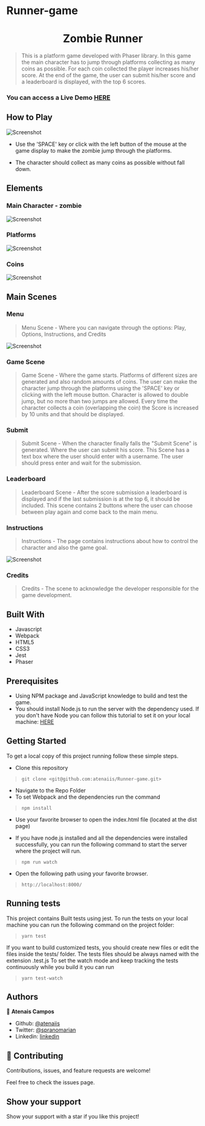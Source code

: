 # Runner-game
<h1 align="center">Zombie Runner</h1>


> This is a platform game developed with Phaser library. 
> In this game the main character has to jump through platforms collecting as many coins as possible.
> For each coin collected the player increases his/her score.
> At the end of the game, the user can submit his/her score and a leaderboard is displayed, with the top 6 scores.




### You can access a Live Demo [HERE](https://rawcdn.githack.com/atenaiis/Runner-game/59f0b2db22e88de33d62963fa933188a7c60d981/index.html)



## How to Play

![Screenshot](./assets/keys.png)

- Use the 'SPACE' key or click with the left button of the mouse at the game display to make the zombie  jump through the platforms.

- The character should collect as many coins as possible without fall down.


## Elements

### Main Character - zombie 

![Screenshot](./assets/player.png)

### Platforms

![Screenshot](./assets/platform.png)

### Coins

![Screenshot](./assets/coin.png)

## Main Scenes

### Menu


> Menu Scene - Where you can navigate through the options: Play, Options, Instructions, and Credits

![Screenshot](./assets/menu.png)


### Game Scene

> Game Scene - Where the game starts. Platforms of different sizes are generated and also random amounts of coins. The user can make the character jump through the platforms using the 'SPACE' key or clicking with the left mouse button. Character is allowed to double jump, but no more than two jumps are allowed. Every time the character collects a coin (overlapping the coin) the Score is increased by 10 units and that should be displayed.


### Submit

> Submit Scene - When the character finally falls the "Submit Scene" is generated. Where the user can submit his score. This Scene has a text box where the user should enter with a username. The user should press enter and wait for the submission. 


### Leaderboard

> Leaderboard Scene - After the score submission a leaderboard is displayed and if the last submission is at the top 6, it should be included. This scene contains 2 buttons where the user can choose between play again and come back to the main menu.


### Instructions

> Instructions - The page contains instructions about how to control the character and also the game goal.

![Screenshot](./assets/instructions.png)

### Credits

> Credits - The scene to acknowledge the developer responsible for the game development.



## Built With

- Javascript
- Webpack
- HTML5
- CSS3
- Jest
- Phaser

## Prerequisites

- Using NPM package and JavaScript knowledge to build and test the game.
- You should install Node.js to run the server with the dependency used. If you don't have Node you can follow this tutorial to set it on your local machine: [HERE](https://www.w3schools.com/nodejs/default.asp)


## Getting Started

To get a local copy of this project running follow these simple steps.

- Clone this repository
 > `git clone <git@github.com:atenaiis/Runner-game.git>`
- Navigate to the Repo Folder
- To set Webpack and the dependencies run the command
> `npm install`
- Use your favorite browser to open the index.html file (located at the dist page)

- If you have node.js installed and all the dependencies were installed successfully, you can run the following command to start the server where the project will run.

> `npm run watch`

- Open the following path using your favorite browser.

> `http://localhost:8000/`

## Running tests

This project contains Built tests using jest. To run the tests on your local machine you can run the following command on the project folder:
 > `yarn test`

 If you want to build customized tests, you should create new files or edit the files inside the tests/ folder.
 The tests files should be always named with the extension .test.js
 To set the watch mode and keep tracking the tests continuously while you build it you can run
> `yarn test-watch`


## Authors

👤 **Atenais Campos**

- Github: [@atenaiis](https://github.com/atenaiis)
- Twitter: [@spranomarian](https://twitter.com/SopranoMarian)
- Linkedin: [linkedin](https://www.linkedin.com/in/mariana-atenai-campos-garcia-a30791143/)



## 🤝 Contributing

Contributions, issues, and feature requests are welcome!

Feel free to check the issues page.


## Show your support

Show your support with a star if you like this project!